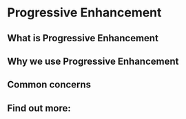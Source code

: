 # Progressive Enhancement

## What is Progressive Enhancement


## Why we use Progressive Enhancement


## Common concerns


## Find out more:
